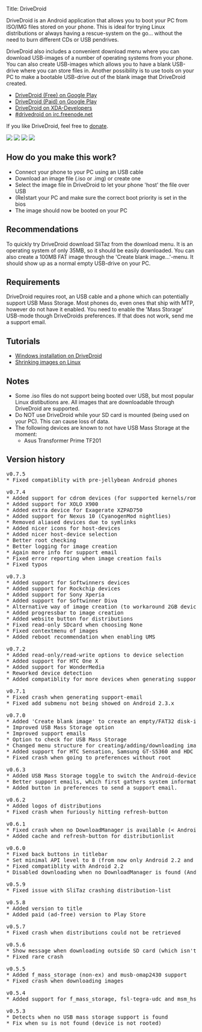 Title: DriveDroid

DriveDroid is an Android application that allows you to boot your PC from ISO/IMG files stored on your phone. This is ideal for trying Linux distributions or always having a rescue-system on the go... without the need to burn different CDs or USB pendrives.

DriveDroid also includes a convenient download menu where you can download USB-images of a number of operating systems from your phone.
You can also create USB-images which allows you to have a blank USB-drive where you can store files in. Another possibility is to use tools on your PC to make a bootable USB-drive out of the blank image that DriveDroid created.

* [DriveDroid (Free) on Google Play](https://play.google.com/store/apps/details?id=com.softwarebakery.drivedroid)
* [DriveDroid (Paid) on Google Play](https://play.google.com/store/apps/details?id=com.softwarebakery.drivedroid.paid)
* [DriveDroid on XDA-Developers](http://forum.xda-developers.com/showthread.php?t=2196707)
* [#drivedroid on irc.freenode.net](http://webchat.freenode.net?channels=drivedroid)

If you like DriveDroid, feel free to [donate](/donate).

<div class="gallery">
    <img src="drivedroid/drivedroid-20130322T183128.png" />
    <img src="drivedroid/drivedroid-20130322T183906.png" />
    <img src="drivedroid/drivedroid-20130322T183146.png" />
    <img src="drivedroid/drivedroid-20130322T183212.png" class="landscape" />
</div>

## How do you make this work?

* Connect your phone to your PC using an USB cable
* Download an image file (.iso or .img) or create one
* Select the image file in DriveDroid to let your phone 'host' the file over USB
* (Re)start your PC and make sure the correct boot priority is set in the bios
* The image should now be booted on your PC

## Recommendations

To quickly try DriveDroid download SliTaz from the download menu. It is an operating system of only 35MB, so it should be easily downloaded.
You can also create a 100MB FAT image through the 'Create blank image...'-menu. It should show up as a normal empty USB-drive on your PC.

## Requirements

DriveDroid requires root, an USB cable and a phone which can potentially support USB Mass Storage. Most phones do, even ones that ship with MTP, however do not have it enabled. You need to enable the 'Mass Storage' USB-mode though DriveDroids preferences. If that does not work, send me a support email.

## Tutorials

* [Windows installation on DriveDroid](/windows-install-on-drivedroid)
* [Shrinking images on Linux](/shrinking-images-on-linux)

## Notes

* Some .iso files do not support being booted over USB, but most popular Linux distibutions are. All images that are downloadable through DriveDroid are supported.
* Do NOT use DriveDroid while your SD card is mounted (being used on your PC). This can cause loss of data.
* The following devices are known to not have USB Mass Storage at the moment:
    * Asus Transformer Prime TF201

## Version history

<pre class="scrollable">
v0.7.5
* Fixed compatiblity with pre-jellybean Android phones

v0.7.4
* Added support for cdrom devices (for supported kernels/roms)
* Added support for XOLO X900
* Added extra device for Exagerate XZPAD750
* Added support for Nexus 10 (CyanogenMod nightlies)
* Removed aliased devices due to symlinks
* Added nicer icons for host-devices
* Added nicer host-device selection
* Better root checking
* Better logging for image creation
* Again more info for support email
* Fixed error reporting when image creation fails
* Fixed typos

v0.7.3
* Added support for Softwinners devices
* Added support for Rockchip devices
* Added support for Sony Xperia
* Added support for Softwinner Diva
* Alternative way of image creation (to workaround 2GB device limitations)
* Added progressbar to image creation
* Added website button for distributions
* Fixed read-only SDcard when choosing None
* Fixed contextmenu of images
* Added reboot recommendation when enabling UMS

v0.7.2
* Added read-only/read-write options to device selection
* Added support for HTC One X
* Added support for WonderMedia
* Reworked device detection
* Added compatiblity for more devices when generating support email

v0.7.1
* Fixed crash when generating support-email
* Fixed add submenu not being showed on Android 2.3.x

v0.7.0
* Added 'Create blank image' to create an empty/FAT32 disk-image
* Improved USB Mass Storage option
* Improved support emails
* Option to check for USB Mass Storage
* Changed menu structure for creating/adding/downloading images
* Added support for HTC Sensation, Samsung GT-S5360 and HDC i9300
* Fixed crash when going to preferences without root

v0.6.3
* Added USB Mass Storage toggle to switch the Android-device between MTP and UMS.
* Better support emails, which first gathers system information before sending a mail.
* Added button in preferences to send a support email.

v0.6.2
* Added logos of distributions
* Fixed crash when furiously hitting refresh-button

v0.6.1
* Fixed crash when no DownloadManager is available (< Android 2.3)
* Added cache and refresh-button for distributionlist

v0.6.0
* Fixed back buttons in titlebar
* Set minimal API level to 8 (from now only Android 2.2 and up are supported)
* Fixed compatiblity with Android 2.2
* Disabled downloading when no DownloadManager is found (Android 2.3 and below)

v0.5.9
* Fixed issue with SliTaz crashing distribution-list

v0.5.8
* Added version to title
* Added paid (ad-free) version to Play Store

v0.5.7
* Fixed crash when distributions could not be retrieved

v0.5.6
* Show message when downloading outside SD card (which isn't allowed by Android)
* Fixed rare crash

v0.5.5
* Added f_mass_storage (non-ex) and musb-omap2430 support
* Fixed crash when downloading images

v0.5.4
* Added support for f_mass_storage, fsl-tegra-udc and msm_hsusb.

v0.5.3
* Detects when no USB mass storage support is found
* Fix when su is not found (device is not rooted)

</pre>